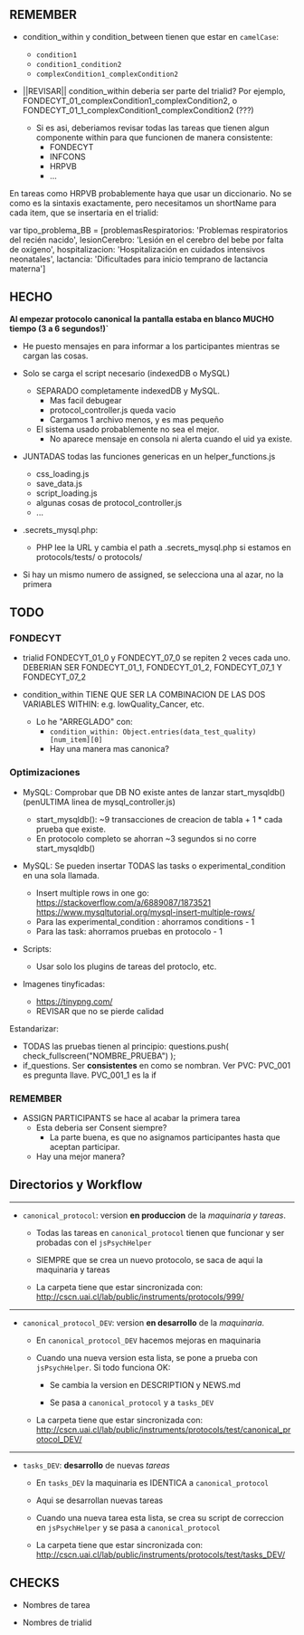 ## REMEMBER

- condition_within y condition_between tienen que estar en `camelCase`: 

  + `condition1`
  + `condition1_condition2`
  + `complexCondition1_complexCondition2`

- ||REVISAR|| condition_within deberia ser parte del trialid? Por ejemplo, FONDECYT_01_complexCondition1_complexCondition2, o FONDECYT_01_1_complexCondition1_complexCondition2 (???)
  + Si es asi, deberiamos revisar todas las tareas que tienen algun componente within para que funcionen de manera consistente: 
    + FONDECYT
    + INFCONS
    + HRPVB
    + ...
    
En tareas como HRPVB probablemente haya que usar un diccionario. No se como es la sintaxis exactamente, pero necesitamos un shortName para cada item, que se insertaria en el trialid:

var tipo_problema_BB = [problemasRespiratorios: 'Problemas respiratorios del recién nacido',
                        lesionCerebro: 'Lesión en el cerebro del bebe por falta de oxígeno',
                        hospitalizacion: 'Hospitalización en cuidados intensivos neonatales',
                        lactancia: 'Dificultades para inicio temprano de lactancia materna']
    

## HECHO

**Al empezar protocolo canonical la pantalla estaba en blanco MUCHO tiempo (3 a 6 segundos!)`**

- He puesto mensajes en <span id="text_input_uid"> para informar a los participantes mientras se cargan las cosas.

- Solo se carga el script necesario (indexedDB o MySQL)
    - SEPARADO completamente indexedDB y MySQL. 
      + Mas facil debugear
      + protocol_controller.js queda vacio
      + Cargamos 1 archivo menos, y es mas pequeño
    - El sistema usado probablemente no sea el mejor. 
      + No aparece mensaje en consola ni alerta cuando el uid ya existe.
  
- JUNTADAS todas las funciones genericas en un helper_functions.js
  - css_loading.js
  - save_data.js
  - script_loading.js
  - algunas cosas de protocol_controller.js
  - ...

- .secrets_mysql.php:
  + PHP lee la URL y cambia el path a .secrets_mysql.php si estamos en protocols/tests/ o protocols/

- Si hay un mismo numero de assigned, se selecciona una al azar, no la primera

## TODO

### FONDECYT

- trialid FONDECYT_01_0 y FONDECYT_07_0 se repiten 2 veces cada uno. DEBERIAN SER FONDECYT_01_1, FONDECYT_01_2, FONDECYT_07_1 Y FONDECYT_07_2

- condition_within TIENE QUE SER LA COMBINACION DE LAS DOS VARIABLES WITHIN: e.g. lowQuality_Cancer, etc.
  + Lo he "ARREGLADO" con:
      + `condition_within: Object.entries(data_test_quality)[num_item][0]`
      + Hay una manera mas canonica?



### Optimizaciones

- MySQL: Comprobar que DB NO existe antes de lanzar start_mysqldb() (penULTIMA linea de mysql_controller.js)
  - start_mysqldb(): ~9 transacciones de creacion de tabla + 1 * cada prueba que existe.
  - En protocolo completo se ahorran ~3 segundos si no corre start_mysqldb()
  
- MySQL: Se pueden insertar TODAS las tasks o experimental_condition en una sola llamada. 
  - Insert multiple rows in one go: https://stackoverflow.com/a/6889087/1873521 https://www.mysqltutorial.org/mysql-insert-multiple-rows/
  - Para las experimental_condition : ahorramos conditions - 1
  - Para las task: ahorramos pruebas en protocolo - 1
  



- Scripts: 
  + Usar solo los plugins de tareas del protoclo, etc.
    
- Imagenes tinyficadas: 
  + https://tinypng.com/
  + REVISAR que no se pierde calidad



Estandarizar: 

- TODAS las pruebas tienen al principio: questions.push( check_fullscreen("NOMBRE_PRUEBA") );
- if_questions. Ser **consistentes** en como se nombran. Ver PVC: PVC_001 es pregunta llave. PVC_001_1 es la if




### REMEMBER

- ASSIGN PARTICIPANTS se hace al acabar la primera tarea
  - Esta deberia ser Consent siempre? 
    - La parte buena, es que no asignamos participantes hasta que aceptan participar.
  - Hay una mejor manera?



## Directorios y Workflow


---

- `canonical_protocol`: version **en produccion** de la *maquinaria y tareas*.

  + Todas las tareas en `canonical_protocol` tienen que funcionar y ser probadas con el `jsPsychHelper`  

  + SIEMPRE que se crea un nuevo protocolo, se saca de aqui la maquinaria y tareas

  + La carpeta tiene que estar sincronizada con: http://cscn.uai.cl/lab/public/instruments/protocols/999/  


---

- `canonical_protocol_DEV`: version **en desarrollo** de la *maquinaria*.

  + En `canonical_protocol_DEV` hacemos mejoras en maquinaria

  + Cuando una nueva version esta lista, se pone a prueba con `jsPsychHelper`. Si todo funciona OK:

    + Se cambia la version en DESCRIPTION y NEWS.md

    + Se pasa a `canonical_protocol` y a `tasks_DEV`

  + La carpeta tiene que estar sincronizada con: http://cscn.uai.cl/lab/public/instruments/protocols/test/canonical_protocol_DEV/  


---

- `tasks_DEV`: **desarrollo** de nuevas *tareas*

  + En `tasks_DEV` la maquinaria es IDENTICA a `canonical_protocol`

  + Aqui se desarrollan nuevas tareas

  + Cuando una nueva tarea esta lista, se crea su script de correccion en `jsPsychHelper` y se pasa a `canonical_protocol`

  + La carpeta tiene que estar sincronizada con: http://cscn.uai.cl/lab/public/instruments/protocols/test/tasks_DEV/  



## CHECKS

- Nombres de tarea

- Nombres de trialid 

